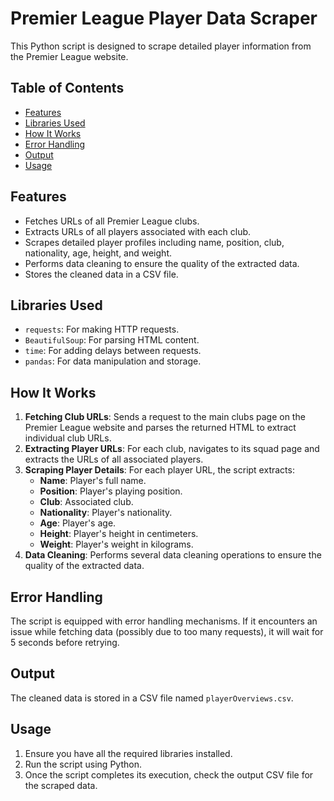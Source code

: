 # Premier League Player Data Scraper

This Python script is designed to scrape detailed player information from the Premier League website.

## Table of Contents

- [Features](#features)
- [Libraries Used](#libraries-used)
- [How It Works](#how-it-works)
- [Error Handling](#error-handling)
- [Output](#output)
- [Usage](#usage)

## Features

- Fetches URLs of all Premier League clubs.
- Extracts URLs of all players associated with each club.
- Scrapes detailed player profiles including name, position, club, nationality, age, height, and weight.
- Performs data cleaning to ensure the quality of the extracted data.
- Stores the cleaned data in a CSV file.

## Libraries Used

- `requests`: For making HTTP requests.
- `BeautifulSoup`: For parsing HTML content.
- `time`: For adding delays between requests.
- `pandas`: For data manipulation and storage.

## How It Works

1. **Fetching Club URLs**: Sends a request to the main clubs page on the Premier League website and parses the returned HTML to extract individual club URLs.
2. **Extracting Player URLs**: For each club, navigates to its squad page and extracts the URLs of all associated players.
3. **Scraping Player Details**: For each player URL, the script extracts:
   - **Name**: Player's full name.
   - **Position**: Player's playing position.
   - **Club**: Associated club.
   - **Nationality**: Player's nationality.
   - **Age**: Player's age.
   - **Height**: Player's height in centimeters.
   - **Weight**: Player's weight in kilograms.
4. **Data Cleaning**: Performs several data cleaning operations to ensure the quality of the extracted data.

## Error Handling

The script is equipped with error handling mechanisms. If it encounters an issue while fetching data (possibly due to too many requests), it will wait for 5 seconds before retrying.

## Output

The cleaned data is stored in a CSV file named `playerOverviews.csv`.

## Usage

1. Ensure you have all the required libraries installed.
2. Run the script using Python.
3. Once the script completes its execution, check the output CSV file for the scraped data.
